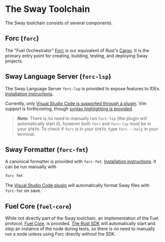# The Sway Toolchain

The Sway toolchain consists of several components.

## Forc (`forc`)

The "Fuel Orchestrator" [Forc](https://github.com/FuelLabs/sway/tree/master/forc) is our equivalent of Rust's [Cargo](https://doc.rust-lang.org/cargo/). It is the primary entry point for creating, building, testing, and deploying Sway projects.

## Sway Language Server (`forc-lsp`)

The Sway Language Server `forc-lsp` is provided to expose features to IDEs. [Installation instructions](./installation.md).

Currently, only [Visual Studio Code is supported through a plugin](https://marketplace.visualstudio.com/items?itemName=FuelLabs.sway-vscode-plugin). Vim support is forthcoming, though [syntax highlighting is provided](https://github.com/FuelLabs/sway.vim).

> **Note**: There is no need to manually run `forc-lsp` (the plugin will automatically start it), however both `forc` and `forc-lsp` must be in your `$PATH`. To check if `forc` is in your `$PATH`, type `forc --help` in your terminal.

## Sway Formatter (`forc-fmt`)

A canonical formatter is provided with `forc-fmt`. [Installation instructions](./installation.md). It can be run manually with

```sh
forc fmt
```

The [Visual Studio Code plugin]((https://marketplace.visualstudio.com/items?itemName=FuelLabs.sway-vscode-plugin)) will automatically format Sway files with `forc-fmt` on save.

## Fuel Core (`fuel-core`)

While not directly part of the Sway toolchain, an implementation of the Fuel protocol, [Fuel Core](https://github.com/FuelLabs/fuel-core), is provided. [The Rust SDK](https://github.com/FuelLabs/fuels-rs) will automatically start and stop an instance of the node during tests, so there is no need to manually run a node unless using Forc directly without the SDK.
